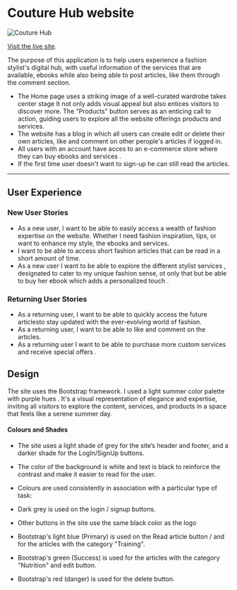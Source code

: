 # Couture Hub website

![Couture Hub]()

[Visit the live site]().

The purpose of this application is to help users experience a fashion stylist's digital hub, with useful information of the services that are available, ebooks  while also being able to post articles, like them through the comment section.


* The Home page uses a striking image of a well-curated wardrobe takes center stage It not only adds visual appeal but also entices visitors to discover more. The "Products" button serves as an enticing call to action, guiding users to explore all the website offerings products and services.
*  The website has a blog in which all users can create edit or delete their own articles, like and comment on other perople's articles if logged in.
* All users with an account have acces to an e-commerce store where they can buy ebooks and services .
* If the first time user doesn't want to sign-up he can still read the articles.


***

## User Experience

### New User Stories

* As a new user, I want to be able to easily access a wealth of fashion expertise on the website. Whether I need fashion inspiration, tips, or want to enhance my style, the ebooks and services.
* I want to be able to access short fashion articles that can be read in a short amount of time.
* As a new user I want to be able to explore the different stylist services , designated to cater to my unique fashion sense, ot only that but be able to buy her ebook which adds a personalized touch . 

### Returning User Stories

* As a returning user, I want to be able to quickly access the future articlesto stay updated with the ever-evolving world of fashion.
* As a returning user, I want to be able to like and comment on the articles.
* As a returning user I want to be able to purchase more custom services  and receive special offers .

## Design

The site uses the Bootstrap framework. I used a light summer color palette with purple hues .
 It's a visual representation of elegance and expertise, inviting all visitors to explore the content, services, and products in a space that feels like a serene summer day.

#### Colours and Shades

* The site uses a light shade of grey for the site’s header and footer, and a darker shade for the LogIn/SignUp buttons.

* The color of the background is white and text is black to reinforce the contrast and make it easier to read for the user.

* Colours are used consistently in association with a particular type of task:

* Dark grey is used on the login / signup buttons.

* Other buttons in the site use the same black color as the logo

* Bootstrap's light blue (Primary) is used on the Read article button / and for the articles with the category "Training".

* Bootstrap's green (Success) is used for the articles with the category "Nutrition" and edit button.

* Bootstrap's red (danger) is used for the delete button.


